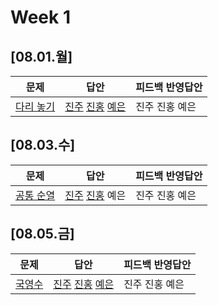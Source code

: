 # Week 1
## [08.01.월]

| 문제                                              | 답안                                          | 피드백 반영답안                       |
| ------------------------------------------------- | --------------------------------------------- | -------------------------------------- |
| [다리 놓기](https://www.acmicpc.net/problem/1010) | [진주](0801_kjj_1010.py) [진홍](0801_kjh_1010.py) [예은](0801_lye_1010.py) | 진주 진홍 예은 |

## [08.03.수]

| 문제                                              | 답안                                          | 피드백 반영답안                       |
| ------------------------------------------------- | --------------------------------------------- | -------------------------------------- |
| [공통 순열](https://www.acmicpc.net/problem/1622) | [진주](0803_kjj_1622.py) [진홍](0803_kjh_1622.py) 예은 | 진주 진홍 예은 |

## [08.05.금]

| 문제                                              | 답안                                          | 피드백 반영답안                       |
| ------------------------------------------------- | --------------------------------------------- | -------------------------------------- |
| [국영수](https://www.acmicpc.net/problem/10825) | [진주](0805_kjj_10825.py) [진홍](0805_kjh_10825.py) [예은](0805_lye_10825.py) | 진주 진홍 예은 |

